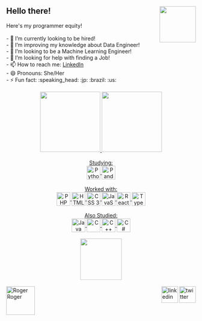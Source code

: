 <h2> Hello there! <img align="right" height="96rem" src="https://media.giphy.com/media/7JC7bCJJGj44aBwB8p/giphy.gif"></h2>
 Here's my programmer equity!

<div style="display: inline_block">
  <div>
    <br>- 🔭 I’m currently looking to be hired!
    <br>- 🌱 I’m improving my knowledge about Data Engineer!
    <br>- 👯 I’m looking to be a Machine Learning Engineer! 
    <br>- 🤔 I’m looking for help with finding a Job!
    <br>- 📫 How to reach me: <a href="https://www.linkedin.com/in/bianca-emi/" target="_blank">LinkedIn</a>
    <br>- 😄 Pronouns: She/Her
    <br>- ⚡ Fun fact: :speaking_head: :jp: :brazil: :us:
  </div>
</div>

<!-- [GitHub Stats] -->
<div align="center">
  <br>
  <a href="https://github.com/bemibrando">
  <img height="160em" src="https://github-readme-stats.vercel.app/api?username=bemibrando&show_icons=true&theme=tokyonight&include_all_commits=true&count_private=true"/>
  <img height="160em" src="https://github-readme-stats.vercel.app/api/top-langs/?username=bemibrando&layout=compact&langs_count=8&theme=tokyonight"/>
</div>
  <br>
<!-- [Knowledge] -->  
<div align="center" style="display: inline_block">
  Studying:
  <br>
  <img align="center" alt="Python" height="36rem" src="https://img.shields.io/badge/python-3670A0?style=for-the-badge&logo=python&logoColor=ffdd54">
  <img align="center" alt="Pandas" height="36rem" src="https://img.shields.io/badge/pandas-%23150458.svg?style=for-the-badge&logo=pandas&logoColor=white">
</div>
  <br>
<div align="center" style="display: inline_block">
  Worked with:
  <br>
  <img align="center" alt="PHP" height="36rem" src="https://img.shields.io/badge/php-%23777BB4.svg?style=for-the-badge&logo=php&logoColor=white">
  <img align="center" alt="HTML5" height="36rem" src="https://img.shields.io/badge/html5-%23E34F26.svg?style=for-the-badge&logo=html5&logoColor=white">
  <img align="center" alt="CSS 3" height="36rem" src="https://img.shields.io/badge/css3-%231572B6.svg?style=for-the-badge&logo=css3&logoColor=white">
  <img align="center" alt="JavaScript" height="36rem" src="https://img.shields.io/badge/javascript-%23323330.svg?style=for-the-badge&logo=javascript&logoColor=%23F7DF1E">
  <img align="center" alt="React" height="36rem" src="https://img.shields.io/badge/react-%2320232a.svg?style=for-the-badge&logo=react&logoColor=%2361DAFB">
  <img align="center" alt="TypeScript" height="36rem" src="https://img.shields.io/badge/typescript-%23007ACC.svg?style=for-the-badge&logo=typescript&logoColor=white">
</div>
  <br>  
<div align="center" style="display: inline_block">
  Also Studied:
  <br>
  <img align="center" alt="Java" height="36rem" src="https://img.shields.io/badge/java-%23ED8B00.svg?style=for-the-badge&logo=java&logoColor=white">
  <img align="center" alt="C" height="36rem" src="https://img.shields.io/badge/c-%2300599C.svg?style=for-the-badge&logo=c&logoColor=white">
  <img align="center" alt="C++" height="36rem" src="https://img.shields.io/badge/c++-%2300599C.svg?style=for-the-badge&logo=c%2B%2B&logoColor=white">
  <img align="center" alt="C#" height="36rem" src="https://img.shields.io/badge/c%23-%23239120.svg?style=for-the-badge&logo=c-sharp&logoColor=white">
</div>
 
<!-- [GitHub Troohy] -->
<div>
    <br>
  <div align="center">
    <img style="vertical-align:bottom; float:center" height="110rem" src="https://github-profile-trophy.vercel.app/?username=bemibrando&theme=algolia&rank=S,AAA,AA,A,B,C,SECRET,UNKNOWN" /> 
  </div>
  <div>
    <br>
    <div>
      <!-- [SocialMedias] -->
      <a href="https://twitter.com/bemibrando" target="_blank"><img  align="right" height="44rem" alt="twitter" src="https://img.icons8.com/color/96/000000/twitter-squared.png" target="_blank"></a>
<a href="https://www.linkedin.com/in/bianca-emi/" target="_blank"><img align="right" height="44rem" alt="linkedin" src="https://img.icons8.com/color/96/000000/linkedin.png" target="_blank"/></a>
    </div>
    <img align="left" alt="Roger Roger" height="76rem" src="https://media.giphy.com/media/xT9DPr4VjeCgeiLoMo/giphy.gif">
  </div>
</div>
